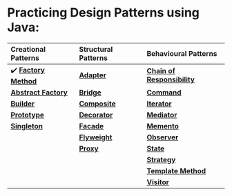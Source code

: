 # Practicing Design Patterns using Java:


|                                      Creational Patterns                                               |                                           Structural Patterns                                           |                                          Behavioural Patterns                                          |
|:-------------------------------------------------------------------------------------------------------|:--------------------------------------------------------------------------------------------------------|:-------------------------------------------------------------------------------------------------------|
| :heavy_check_mark: **[Factory Method](https://github.com/sriram-ponangi/DesignPatternsPractice/tree/8414a6c3fc41e6ead0014c38522a13cca9771b6b/src/creational/factoryMethod)**      |  **[Adapter](https://github.com/sriram-ponangi/DesignPatternsPractice)**                                | **[Chain of Responsibility](https://github.com/sriram-ponangi/DesignPatternsPractice)**                |
| **[Abstract Factory](https://github.com/sriram-ponangi/DesignPatternsPractice)**                       |  **[Bridge](https://github.com/sriram-ponangi/DesignPatternsPractice)**                                 | **[Command](https://github.com/sriram-ponangi/DesignPatternsPractice)**                                |
| **[Builder](https://github.com/sriram-ponangi/DesignPatternsPractice)**                                |  **[Composite](https://github.com/sriram-ponangi/DesignPatternsPractice)**                              | **[Iterator](https://github.com/sriram-ponangi/DesignPatternsPractice)**                               |
| **[Prototype](https://github.com/sriram-ponangi/DesignPatternsPractice)**                              |  **[Decorator](https://github.com/sriram-ponangi/DesignPatternsPractice)**           | **[Mediator](https://github.com/sriram-ponangi/DesignPatternsPractice)**                               |
| **[Singleton](https://github.com/sriram-ponangi/DesignPatternsPractice)**                              |  **[Facade](https://github.com/sriram-ponangi/DesignPatternsPractice)**                                 | **[Memento](https://github.com/sriram-ponangi/DesignPatternsPractice)**                                |
|                                                                                                        |  **[Flyweight](https://github.com/sriram-ponangi/DesignPatternsPractice)**                              | **[Observer](https://github.com/sriram-ponangi/DesignPatternsPractice)**                               |
|                                                                                                        |  **[Proxy](https://github.com/sriram-ponangi/DesignPatternsPractice)**                                  | **[State](https://github.com/sriram-ponangi/DesignPatternsPractice)**                                  |      
|                                                                                                        |                                                                                                         | **[Strategy](https://github.com/sriram-ponangi/DesignPatternsPractice)**                               |
|                                                                                                        |                                                                                                         | **[Template Method](https://github.com/sriram-ponangi/DesignPatternsPractice)**                        |        
|                                                                                                        |                                                                                                         | **[Visitor](https://github.com/sriram-ponangi/DesignPatternsPractice)**                                |
